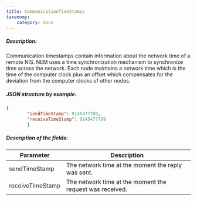 ```yaml
---
title: CommunicationTimeStamps
taxonomy:
    category: docs
---
```


 
##### Description: 
Communication timestamps contain information about the network time of a remote NIS. NEM uses a time synchronization mechanism to synchronize time across the network. Each node maintains a network time which is the time of the computer clock plus an offset which compensates for the deviation from the computer clocks of other nodes.

 
##### JSON structure by example: 
```json
{
        "sendTimeStamp": 9145477789,
        "receiveTimeStamp": 9145477789
        }
``` 
##### Description of the fields: 

| Parameter | Description |
|------|------|
| sendTimeStamp | The network time at the moment the reply was sent. |
| receiveTimeStamp | The network time at the moment the request was received. |

 
